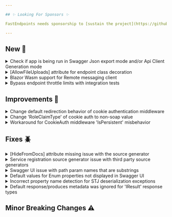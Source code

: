```yaml
---

## ✨ Looking For Sponsors ✨

FastEndpoints needs sponsorship to [sustain the project](https://github.com/FastEndpoints/FastEndpoints/issues/449). Please help out if you can.

---
```


[//]: # (<details><summary>title text</summary></details>)

## New 🎉

<details><summary>Check if app is being run in Swagger Json export mode and/or Api Client Generation mode</summary>

You can now use the following new extension methods for conditionally configuring your middleware pipeline depending on the mode the app is running in:

#### WebApplicationBuilder Extensions

```csharp
bld.IsNotGenerationMode(); //returns true if running normally
bld.IsApiClientGenerationMode(); //returns true if running in client gen mode
bld.IsSwaggerJsonExportMode(); //returns true if running in swagger export mode
```

#### WebApplication Extensions

```csharp
app.IsNotGenerationMode(); //returns true if running normally
app.IsApiClientGenerationMode(); //returns true if running in client gen mode
app.IsSwaggerJsonExportMode(); //returns true if running in swagger export mode
```

</details>

<details><summary>[AllowFileUploads] attribute for endpoint class decoration</summary>

When using attribute based configuration of endpoints you can now enable file upload support for endpoints like so:

```csharp
[HttpPost("form"), AllowFileUploads]
sealed class MyEndpoint : Endpoint<MyRequest>
{
    
}
```

</details>

<details><summary>Blazor Wasm support for Remote messaging client</summary>

A new package has been added `FastEndpoints.Messaging.Remote.Core` which contains only the core functionality along with a client that's capable of running in the web browser with Blazor Wasm.

</details>

<details><summary>Bypass endpoint throttle limits with integration tests</summary>

Integration tests can now bypass the throttle limits enforced by endpoints if they need to like so:

```csharp
[Fact]
public async Task Throttle_Limit_Bypassing_Works()
{
    var client = App.CreateClient(new()
    {
        ThrottleBypassHeaderName = "X-Forwarded-For" //must match with what the endpoint is looking for
    });

    for (var i = 0; i < 100; i++)
    {
        var (rsp, _) = await client.GETAsync<ThrottledEndpoint, Response>();
        rsp.IsSuccessStatusCode.Should().BeTrue();
    }
}
```

Each request made through that client would then automatically contain a `X-Forwarded-For` header with a unique value per request allowing the test code to bypass the throttle limits set by the endpoint.

</details>

## Improvements 🚀

<details><summary>Change default redirection behavior of cookie authentication middleware</summary>

The default behavior of the ASP.NET cookie auth middleware is to automatically return a redirect response when current user is either not authenticated or unauthorized. This default behavior is not appropriate for REST APIs because there's typically no login UI page as part of the backend server to redirect to, which results in a `404 - Not Found` error which confuses people that's not familiar with the cookie auth middleware. The default behavior has now been overridden to correctly return a `401 - Unauthorized` & `403 - Forbidden` as necessary without any effort from the developer.

</details>

<details><summary>Change 'RoleClaimType' of cookie auth to non-soap value</summary>

Until now, the `CookieAuth.SignInAsync()` method was using the long soap version of 'Role Claim Type' value `http://schemas.microsoft.com/ws/2008/06/identity/claims/role` which is not in line with what FE uses for JWT tokens. Now both JWT & Cookie auth uses the same value from the global config which is set like below or it's default value `role`:

```csharp
app.UseFastEndpoints(c=>c.Security.RoleClaimType = "role");
```

</details>

<details><summary>Workaround for CookieAuth middleware 'IsPersistent' misbehavior</summary>

By default, in ASP.NET Cookie middleware, if you specify an `Expiry` or `Max-Age` at the global/middleware level, setting `IsPersitent = false` will have no effect when signing in the user, as the middleware sets `Expiry/Max-Age` on the generated cookie anyway, making it a persistent cookie. A workaround has been implemented to fix this behavior.

</details>

## Fixes 🪲

<details><summary>[HideFromDocs] attribute missing issue with the source generator</summary>

If the consuming project didn't have a `global using FastEndpoints;` statement, the generated classes would complain about not being able to located the said attribute, which has now been rectified.

</details>

<details><summary>Service registration source generator issue with third party source generators</summary>

The service registration source generator was encountering a compatibility issue with partial classes generated by other source generators such as Mapster, which has no been fixed.

</details>

<details><summary>Swagger UI issue with path param names that are substrings</summary>

If a route contains multiple path parameters where one is a substring of another, the generated swagger spec would cause Swagger UI to not match the path param correctly. An example of this would be a route such as the following:

```
/api/parents/{ParentId}/children/{Id}
```

Path segment matching has been changed to include the parenthesis as well in order to prevent substring matching.

</details>

<details><summary>Default values for Enum properties not displayed in Swagger UI</summary>

Enum property default values were not being displayed in Swagger UI due to incorrectly generated Swagger Spec due to a bug in NSwag. A workaround has been implemented to generate the correct spec.

</details>

<details><summary>Incorrect property name detection for STJ deserialization exceptions</summary>

When deserializing Enum arrays from query parameters, if one of the values is invalid, the following error response was generated with an incorrect property name:

```json
{
  "statusCode": 400,
  "message": "One or more errors occurred!",
  "errors": {
    "0]": [
      "The JSON value could not be converted to MyEnum. Path: $[0] | LineNumber: 0 | BytePositionInLine: 9."
    ]
  }
}
```

Which has been now corrected to provide a better error message and the correct property name as follows:

```json
{
    "statusCode": 400,
    "message": "One or more errors occurred!",
    "errors": {
        "myEnumValues": [
            "Value [Xyz] is not valid for a [MyEnum[]] property!"
        ]
    }
}
```

</details>

<details><summary>Default response/produces metadata was ignored for 'IResult' response types</summary>

There was an oversight in adding default response metadata to endpoints that were returning 'IResult' types, which has now been rectified.

</details>

## Minor Breaking Changes ⚠️